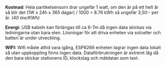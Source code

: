 **Kostnad:** Hela partikelsensorn drar ungefär 1 watt, om den är på ett helt år så blir det (1W x 24h x 365 dagar) / 1000 = 8.76 kWh så ungefär 3,50:- per år. _(40 öre/KWh)_

**Energi:** USB kabeln kan förlängas till ca 6-7m då ingen data skickas via ledningarna utan bara elen.
Lösningar för att driva enheten via solceller och batteri är under utveckling.

**WIFI:** Wifi måste alltid vara igång, ESP8266 enheten lagrar ingen data lokalt så utan uppkoppling finns ingen data.
Dataförbrukningen är extremt låg då den bara skickar stationens ID, klockslag och mätdatan som text.
